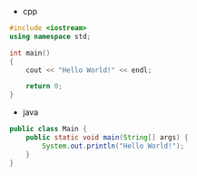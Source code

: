   - cpp
```cpp
#include <iostream>
using namespace std;

int main()
{
	cout << "Hello World!" << endl;

	return 0;
}
```

  - java
```java
public class Main {
    public static void main(String[] args) {
        System.out.println("Hello World!");
    }
}
```

